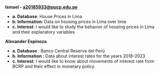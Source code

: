 **Ismael - a20185933@pucp.edu.pe**
* **a. Database**: House Prices in Lima
* **b. Information**: Data on housing prices in Lima over time
* **c. Interest**: I would like to study the behavior of housing prices in Lima and their explanatory variables
  
**Alexander Espinoza**
* **a. Database** : Banco Central Reserva del Perú
* **b. Information** : Data about interest rates for the years 2018-2023
* **c. Interest**: I would like to know about movements of interest rate from BCRP and their effect in monetary policy. 

